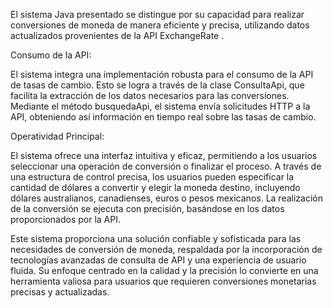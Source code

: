 El sistema Java presentado se distingue por su capacidad para realizar conversiones de moneda de manera eficiente y precisa, utilizando datos actualizados provenientes de la  API ExchangeRate .

Consumo de la API:

El sistema integra una implementación robusta para el consumo de la API de tasas de cambio. Esto se logra a través de la clase ConsultaApi, que facilita la extracción de los datos necesarios para las conversiones. Mediante el método busquedaApi, el sistema envía solicitudes HTTP a la API, obteniendo así información en tiempo real sobre las tasas de cambio.

Operatividad Principal:

El sistema ofrece una interfaz intuitiva y eficaz, permitiendo a los usuarios seleccionar una operación de conversión o finalizar el proceso. A través de una estructura de control precisa, los usuarios pueden especificar la cantidad de dólares a convertir y elegir la moneda destino, incluyendo dólares australianos, canadienses, euros o pesos mexicanos. La realización de la conversión se ejecuta con precisión, basándose en los datos proporcionados por la API.

Este sistema proporciona una solución confiable y sofisticada para las necesidades de conversión de moneda, respaldada por la incorporación de tecnologías avanzadas de consulta de API y una experiencia de usuario fluida. Su enfoque centrado en la calidad y la precisión lo convierte en una herramienta valiosa para usuarios que requieren conversiones monetarias precisas y actualizadas.
